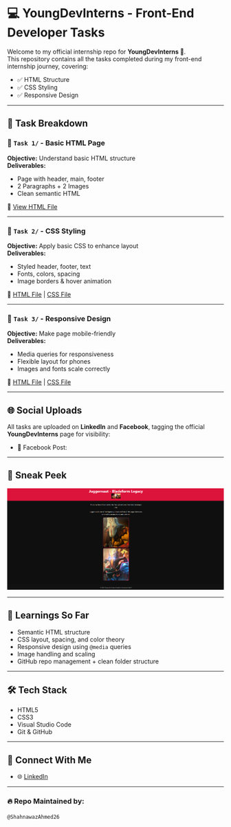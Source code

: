 # 💻 YoungDevInterns - Front-End Developer Tasks

Welcome to my official internship repo for **YoungDevInterns 🚀**.  
This repository contains all the tasks completed during my front-end internship journey, covering:

- ✅ HTML Structure  
- ✅ CSS Styling  
- ✅ Responsive Design  

---

## 📁 Task Breakdown

### 📌 `Task 1/` - Basic HTML Page
**Objective:** Understand basic HTML structure  
**Deliverables:**
- Page with header, main, footer  
- 2 Paragraphs + 2 Images  
- Clean semantic HTML  

🔗 [View HTML File](./Task%201/task1.html)

---

### 🎨 `Task 2/` - CSS Styling
**Objective:** Apply basic CSS to enhance layout  
**Deliverables:**
- Styled header, footer, text  
- Fonts, colors, spacing  
- Image borders & hover animation  

🔗 [HTML File](./Task%202/task2.html) | [CSS File](./Task%202/task2.css)

---

### 📱 `Task 3/` - Responsive Design 
**Objective:** Make page mobile-friendly  
**Deliverables:**
- Media queries for responsiveness  
- Flexible layout for phones  
- Images and fonts scale correctly  

🔗 [HTML File](./Task%203/task3.html) | [CSS File](./Task%203/task3.css)

---

## 🌐 Social Uploads

All tasks are uploaded on **LinkedIn** and **Facebook**, tagging the official **YoungDevInterns** page for visibility:

- 🔗 Facebook Post:  

---

## 📸 Sneak Peek

![Overview](overview.png)  

---

## 🧠 Learnings So Far

- Semantic HTML structure  
- CSS layout, spacing, and color theory  
- Responsive design using `@media` queries  
- Image handling and scaling  
- GitHub repo management + clean folder structure  

---

## 🛠 Tech Stack

- HTML5  
- CSS3  
- Visual Studio Code  
- Git & GitHub  

---

## 🤝 Connect With Me

- 🌐 [LinkedIn](https://www.linkedin.com/in/shahnawaz-khan-946486335/)

---

### 🔥 Repo Maintained by:
`@ShahnawazAhmed26`
